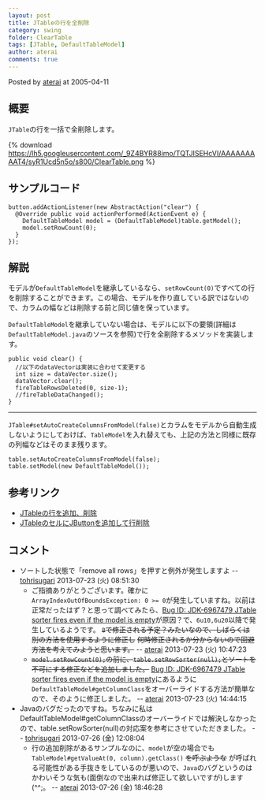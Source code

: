 ```yaml
---
layout: post
title: JTableの行を全削除
category: swing
folder: ClearTable
tags: [JTable, DefaultTableModel]
author: aterai
comments: true
---
```


Posted by [aterai](http://terai.xrea.jp/aterai.html) at 2005-04-11

## 概要
`JTable`の行を一括で全削除します。

{% download https://lh5.googleusercontent.com/_9Z4BYR88imo/TQTJISEHcVI/AAAAAAAAAT4/syR1Ucd5n5o/s800/ClearTable.png %}

## サンプルコード
<pre class="prettyprint"><code>button.addActionListener(new AbstractAction("clear") {
  @Override public void actionPerformed(ActionEvent e) {
    DefaultTableModel model = (DefaultTableModel)table.getModel();
    model.setRowCount(0);
  }
});
</code></pre>

## 解説
モデルが`DefaultTableModel`を継承しているなら、`setRowCount(0)`ですべての行を削除することができます。この場合、モデルを作り直している訳ではないので、カラムの幅などは削除する前と同じ値を保っています。

`DefaultTableModel`を継承していない場合は、モデルに以下の要領(詳細は`DefaultTableModel.java`のソースを参照)で行を全削除するメソッドを実装します。

<pre class="prettyprint"><code>public void clear() {
  //以下のdataVectorは実装に合わせて変更する
  int size = dataVector.size();
  dataVector.clear();
  fireTableRowsDeleted(0, size-1);
  //fireTableDataChanged();
}
</code></pre>

- - - -
`JTable#setAutoCreateColumnsFromModel(false)`とカラムをモデルから自動生成しないようにしておけば、`TableModel`を入れ替えても、上記の方法と同様に既存の列幅などはそのまま残ります。

<pre class="prettyprint"><code>table.setAutoCreateColumnsFromModel(false);
table.setModel(new DefaultTableModel());
</code></pre>

## 参考リンク
- [JTableの行を追加、削除](http://terai.xrea.jp/Swing/AddRow.html)
- [JTableのセルにJButtonを追加して行削除](http://terai.xrea.jp/Swing/DeleteButtonInCell.html)

<!-- dummy comment line for breaking list -->

## コメント
- ソートした状態で「remove all rows」を押すと例外が発生しますよ -- [tohrisugari](http://terai.xrea.jp/tohrisugari.html) 2013-07-23 (火) 08:51:30
    - ご指摘ありがとうございます。確かに`ArrayIndexOutOfBoundsException: 0 >= 0`が発生していますね。以前は正常だったはず？と思って調べてみたら、[Bug ID: JDK-6967479 JTable sorter fires even if the model is empty](http://bugs.sun.com/bugdatabase/view_bug.do?bug_id=6967479)が原因？で、`6u10,6u20`以降で発生しているようです。 ~~`8`で修正される予定？みたいなので、しばらくは別の方法を使用するように修正し~~ ~~何時修正されるか分からないので回避方法を考えてみようと思います。~~ -- [aterai](http://terai.xrea.jp/aterai.html) 2013-07-23 (火) 10:47:23
    - ~~`model.setRowCount(0);`の前に、`table.setRowSorter(null);`とソートを不可にする修正などを追加しました。~~ [Bug ID: JDK-6967479 JTable sorter fires even if the model is empty](http://bugs.sun.com/bugdatabase/view_bug.do?bug_id=6967479)にあるように`DefaultTableModel#getColumnClass`をオーバーライドする方法が簡単なので、そのように修正しました。 -- [aterai](http://terai.xrea.jp/aterai.html) 2013-07-23 (火) 14:44:15
- Javaのバグだったのですね。ちなみに私はDefaultTableModel#getColumnClassのオーバーライドでは解決しなかったので、table.setRowSorter(null)の対応案を参考にさせていただきました。 -- [tohrisugari](http://terai.xrea.jp/tohrisugari.html) 2013-07-26 (金) 12:08:04
    - 行の追加削除があるサンプルなのに、`model`が空の場合でも`TableModel#getValueAt(0, column).getClass()` ~~を呼ぶような~~ が呼ばれる可能性がある手抜きをしているのが悪いので、`Java`のバグというのはかわいそうな気も(面倒なので出来れば修正して欲しいですが)します(^^;。 -- [aterai](http://terai.xrea.jp/aterai.html) 2013-07-26 (金) 18:46:28

<!-- dummy comment line for breaking list -->

